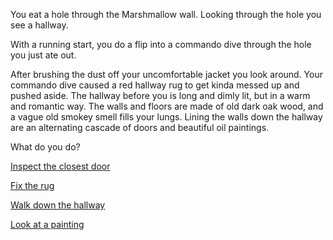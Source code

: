 You eat a hole through the Marshmallow wall. Looking through the hole you see a hallway.

With a running start, you do a flip into a commando dive through the hole you just ate out.

After brushing the dust off your uncomfortable jacket you look around. Your commando dive caused a red hallway rug to get kinda messed up and pushed aside. The hallway before you is long and dimly lit, but in a warm and romantic way. The walls and floors are made of old dark oak wood, and a vague old smokey smell fills your lungs. Lining the walls down the hallway are an alternating cascade of doors and beautiful oil paintings.

What do you do?

[Inspect the closest door](../../../door/door.md)

[Fix the rug](../../../rug/rug.md)

[Walk down the hallway](../../../hallway/hallway.md)

[Look at a painting](../../../painting/painting.md)

